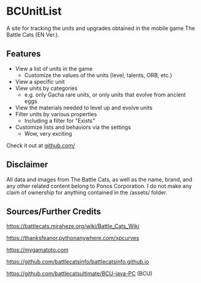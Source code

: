 # BCUnitList
A site for tracking the units and upgrades obtained in the mobile game The Battle Cats (EN Ver.).

## Features
- View a list of units in the game
  - Customize the values of the units (level, talents, ORB, etc.)
- View a specific unit
- View units by categories
  - e.g. only Gacha rare units, or only units that evolve from ancient eggs
- View the materials needed to level up and evolve units
- Filter units by various properties
  - Including a filter for "Exists"
- Customize lists and behaviors via the settings
  - Wow, very exciting

Check it out at [github.com/](https://andrewsalls.github.io/BCUnitList/)

## Disclaimer
All data and images from The Battle Cats, as well as the name, brand, and any other related content belong to Ponos Corporation. I do not make any claim of ownership for anything contained in the /assets/ folder.

## Sources/Further Credits
https://battlecats.miraheze.org/wiki/Battle_Cats_Wiki

https://thanksfeanor.pythonanywhere.com/xpcurves

https://mygamatoto.com

https://github.com/battlecatsinfo/battlecatsinfo.github.io

https://github.com/battlecatsultimate/BCU-java-PC (BCU)